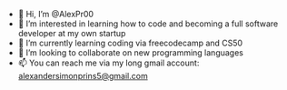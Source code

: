 - 👋 Hi, I’m @AlexPr00
- 👀 I’m interested in learning how to code and becoming a full software developer at my own startup
- 🌱 I’m currently learning coding via freecodecamp and CS50
- 💞️ I’m looking to collaborate on new programming languages
- 📫 You can reach me via my long gmail account: alexandersimonprins5@gmail.com

<!---
AlexPr00/AlexPr00 is a ✨ special ✨ repository because its `README.md` (this file) appears on your GitHub profile.
You can click the Preview link to take a look at your changes.
--->
